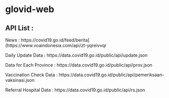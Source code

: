 # glovid-web
## API List :
<p>News : https://covid19.go.id/feed/berita](https://www.voaindonesia.com/api/zt-yqreivvqr</p>
<p>Daily Update Data : https://data.covid19.go.id/public/api/update.json</p>
<p>Data for Each Province : https://data.covid19.go.id/public/api/prov.json</p>
<p>Vaccination Check Data : https://data.covid19.go.id/public/api/pemeriksaan-vaksinasi.json</p>
<p>Referral Hospital Data : https://data.covid19.go.id/public/api/rs.json</p>

